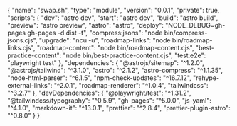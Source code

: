 {
  "name": "swap.sh",
  "type": "module",
  "version": "0.0.1",
  "private": true,
  "scripts": {
    "dev": "astro dev",
    "start": "astro dev",
    "build": "astro build",
    "preview": "astro preview",
    "astro": "astro",
    "deploy": "NODE_DEBUG=gh-pages gh-pages -d dist -t",
    "compress:jsons": "node bin/compress-jsons.cjs",
    "upgrade": "ncu -u",
    "roadmap-links": "node bin/roadmap-links.cjs",
    "roadmap-content": "node bin/roadmap-content.cjs",
    "best-practice-content": "node bin/best-practice-content.cjs",
    "test:e2e": "playwright test"
  },
  "dependencies": {
    "@astrojs/sitemap": "^1.2.0",
    "@astrojs/tailwind": "^3.1.0",
    "astro": "^2.1.2",
    "astro-compress": "^1.1.35",
    "node-html-parser": "^6.1.5",
    "npm-check-updates": "^16.7.12",
    "rehype-external-links": "^2.0.1",
    "roadmap-renderer": "^1.0.4",
    "tailwindcss": "^3.2.7"
  },
  "devDependencies": {
    "@playwright/test": "^1.31.2",
    "@tailwindcss/typography": "^0.5.9",
    "gh-pages": "^5.0.0",
    "js-yaml": "^4.1.0",
    "markdown-it": "^13.0.1",
    "prettier": "^2.8.4",
    "prettier-plugin-astro": "^0.8.0"
  }
}
